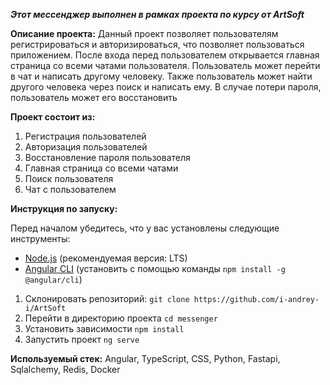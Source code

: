 _**Этот мессенджер выполнен в рамках проекта по курсу от ArtSoft**_

**Описание проекта:**
Данный проект позволяет пользователям регистрироваться и авторизироваться, что позволяет пользоваться приложением. После входа перед пользователем открывается главная страница со всеми чатами пользователя. Пользователь может перейти в чат и написать другому человеку. Также пользователь может найти другого человека через поиск и написать ему. В случае потери пароля, пользователь может его восстановить 

**Проект состоит из:**
1. Регистрация пользователей 
2. Авторизация пользователей
3. Восстановление пароля пользователя
4. Главная страница со всеми чатами
5. Поиск пользователя
6. Чат с пользователем

**Инструкция по запуску:**

Перед началом убедитесь, что у вас установлены следующие инструменты:

- [Node.js](https://nodejs.org/) (рекомендуемая версия: LTS)
- [Angular CLI](https://angular.io/cli) (установить с помощью команды `npm install -g @angular/cli`)

1. Склонировать репозиторий: `git clone https://github.com/i-andrey-i/ArtSoft`
2. Перейти в директорию проекта `cd messenger`
3. Установить зависимости `npm install`
4. Запустить проект `ng serve`

**Используемый стек:** 
Angular, TypeScript, CSS, Python, Fastapi, Sqlalchemy, Redis, Docker
